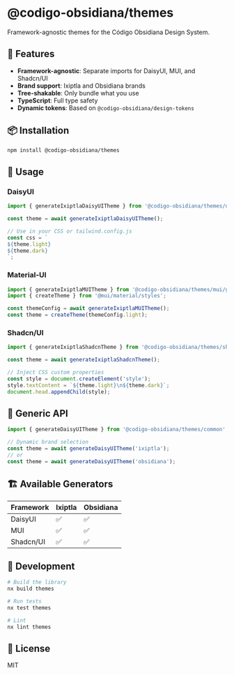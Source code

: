 # @codigo-obsidiana/themes

Framework-agnostic themes for the Código Obsidiana Design System.

## 🎨 Features

- **Framework-agnostic**: Separate imports for DaisyUI, MUI, and Shadcn/UI
- **Brand support**: Ixiptla and Obsidiana brands
- **Tree-shakable**: Only bundle what you use
- **TypeScript**: Full type safety
- **Dynamic tokens**: Based on `@codigo-obsidiana/design-tokens`

## 📦 Installation

```bash
npm install @codigo-obsidiana/themes
```

## 🚀 Usage

### DaisyUI

```typescript
import { generateIxiptlaDaisyUITheme } from '@codigo-obsidiana/themes/daisyui/generators/ixiptla';

const theme = await generateIxiptlaDaisyUITheme();

// Use in your CSS or tailwind.config.js
const css = `
${theme.light}
${theme.dark}
`;
```

### Material-UI

```typescript
import { generateIxiptlaMUITheme } from '@codigo-obsidiana/themes/mui/generators/ixiptla';
import { createTheme } from '@mui/material/styles';

const themeConfig = await generateIxiptlaMUITheme();
const theme = createTheme(themeConfig.light);
```

### Shadcn/UI

```typescript
import { generateIxiptlaShadcnTheme } from '@codigo-obsidiana/themes/shadcn/generators/ixiptla';

const theme = await generateIxiptlaShadcnTheme();

// Inject CSS custom properties
const style = document.createElement('style');
style.textContent = `${theme.light}\n${theme.dark}`;
document.head.appendChild(style);
```

## 🎯 Generic API

```typescript
import { generateDaisyUITheme } from '@codigo-obsidiana/themes/common';

// Dynamic brand selection
const theme = await generateDaisyUITheme('ixiptla');
// or
const theme = await generateDaisyUITheme('obsidiana');
```

## 🏗️ Available Generators

| Framework | Ixiptla | Obsidiana |
|-----------|---------|-----------|
| DaisyUI   | ✅      | ✅        |
| MUI       | ✅      | ✅        |
| Shadcn/UI | ✅      | ✅        |

## 🔧 Development

```bash
# Build the library
nx build themes

# Run tests
nx test themes

# Lint
nx lint themes
```

## 📄 License

MIT
